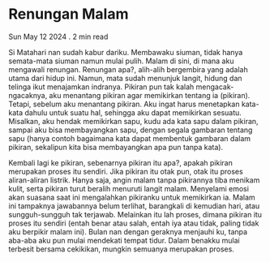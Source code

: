 # Renungan Malam

Sun May 12 2024 . 2 min read

Si Matahari nan sudah kabur dariku. Membawaku siuman, tidak hanya semata-mata siuman namun mulai pulih. Malam di sini, di mana aku mengawali renungan. Renungan apa?, alih-alih bergembira yang adalah utama dari hidup ini. Namun, mata sudah menunjuk langit, hidung dan telinga ikut menajamkan indranya. Pikiran pun tak kalah mengacak-ngacaknya, aku menantang pikiran agar memikirkan tentang ia (pikiran). Tetapi, sebelum aku menantang pikiran. Aku ingat harus menetapkan kata-kata dahulu untuk suatu hal, sehingga aku dapat memikirkan sesuatu. Misalkan, aku hendak memikirkan sapu, kudu ada kata sapu dalam pikiran, sampai aku bisa membayangkan sapu, dengan segala gambaran tentang sapu (hanya contoh bagaimana kata dapat membentuk gambaran dalam pikiran, sekalipun kita bisa membayangkan apa pun tanpa kata).

Kembali lagi ke pikiran, sebenarnya pikiran itu apa?, apakah pikiran merupakan proses itu sendiri. Jika pikiran itu otak pun, otak itu proses aliran-aliran listrik. Hanya saja, angin malam tanpa pikirannya tiba menikam kulit, serta pikiran turut beralih menuruti langit malam. Menyelami emosi akan suasana saat ini mengalahkan pikiranku untuk memikirkan ia. Malam ini tampaknya jawabannya belum terlihat, barangkali di kemudian hari, atau sungguh-sungguh tak terjawab. Melainkan itu lah proses, dimana pikiran itu proses itu sendiri (entah benar atau salah, entah iya atau tidak, paling tidak aku berpikir malam ini). Bulan nan dengan geraknya menjauhi ku, tanpa aba-aba aku pun mulai mendekati tempat tidur. Dalam benakku mulai terbesit bersama cekikikan, mungkin semuanya merupakan proses.
